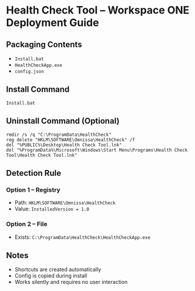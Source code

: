 # Health Check Tool – Workspace ONE Deployment Guide

## Packaging Contents
- `Install.bat`
- `HealthCheckApp.exe`
- `config.json`

## Install Command
```
Install.bat
```

## Uninstall Command (Optional)
```
rmdir /s /q "C:\ProgramData\HealthCheck"
reg delete "HKLM\SOFTWARE\Omnissa\HealthCheck" /f
del "%PUBLIC%\Desktop\Health Check Tool.lnk"
del "%ProgramData%\Microsoft\Windows\Start Menu\Programs\Health Check Tool\Health Check Tool.lnk"
```

## Detection Rule

### Option 1 – Registry
- Path: `HKLM\SOFTWARE\Omnissa\HealthCheck`
- Value: `InstalledVersion = 1.0`

### Option 2 – File
- Exists: `C:\ProgramData\HealthCheck\HealthCheckApp.exe`

## Notes
- Shortcuts are created automatically
- Config is copied during install
- Works silently and requires no user interaction
